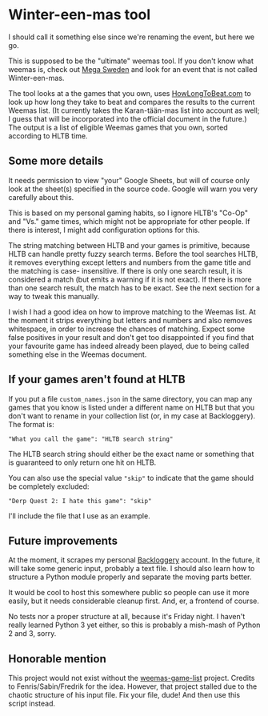 # Winter-een-mas tool

I should call it something else since we're renaming the event, but here we go.

This is supposed to be the "ultimate" weemas tool. If you don't know what weemas is, check out
[Mega Sweden](https://www.megasweden.se/category/evenemang/) and look for an event that is not called Winter-een-mas.

The tool looks at a the games that you own, uses [HowLongToBeat.com](https://howlongtobeat.com/) to look up how long
they take to beat and compares the results to the current Weemas list. (It currently takes the Karan-tään-mas list into
account as well; I guess that will be incorporated into the official document in the future.) The output is a list of
eligible Weemas games that you own, sorted according to HLTB time.

## Some more details

It needs permission to view "your" Google Sheets, but will of course only look at the sheet(s) specified in the source
code. Google will warn you very carefully about this.

This is based on my personal gaming habits, so I ignore HLTB's "Co-Op" and "Vs." game times, which might not be
appropriate for other people. If there is interest, I might add configuration options for this.

The string matching between HLTB and your games is primitive, because HLTB can handle pretty fuzzy search terms. Before
the tool searches HLTB, it removes everything except letters and numbers from the game title and the matching is case-
insensitive. If there is only one search result, it is considered a match (but emits a warning if it is not exact). If
there is more than one search result, the match has to be exact. See the next section for a way to tweak this manually.

I wish I had a good idea on how to improve matching to the Weemas list. At the moment it strips everything but letters
and numbers and also removes whitespace, in order to increase the chances of matching. Expect some false positives in
your result and don't get too disappointed if you find that your favourite game has indeed already been played, due to
being called something else in the Weemas document.

## If your games aren't found at HLTB

If you put a file `custom_names.json` in the same directory, you can map any games that you know is listed under a
different name on HLTB but that you don't want to rename in your collection list (or, in my case at Backloggery). The
format is:
```
"What you call the game": "HLTB search string"
```
The HLTB search string should either be the exact name or something that is guaranteed to only return one hit on HLTB.

You can also use the special value `"skip"` to indicate that the game should be completely excluded:
```
"Derp Quest 2: I hate this game": "skip"
```

I'll include the file that I use as an example.

## Future improvements

At the moment, it scrapes my personal [Backloggery](https://www.backloggery.com/) account. In the future, it will take
some generic input, probably a text file. I should also learn how to structure a Python module properly and separate
the moving parts better.

It would be cool to host this somewhere public so people can use it more easily, but it needs considerable cleanup
first. And, er, a frontend of course.

No tests nor a proper structure at all, because it's Friday night. I haven't really learned Python 3 yet either, so
this is probably a mish-mash of Python 2 and 3, sorry.

## Honorable mention

This project would not exist without the [weemas-game-list](https://github.com/hagmo/weemas-game-list) project. Credits
to Fenris/Sabin/Fredrik for the idea. However, that project stalled due to the chaotic structure of his input file. Fix
your file, dude! And then use this script instead.
